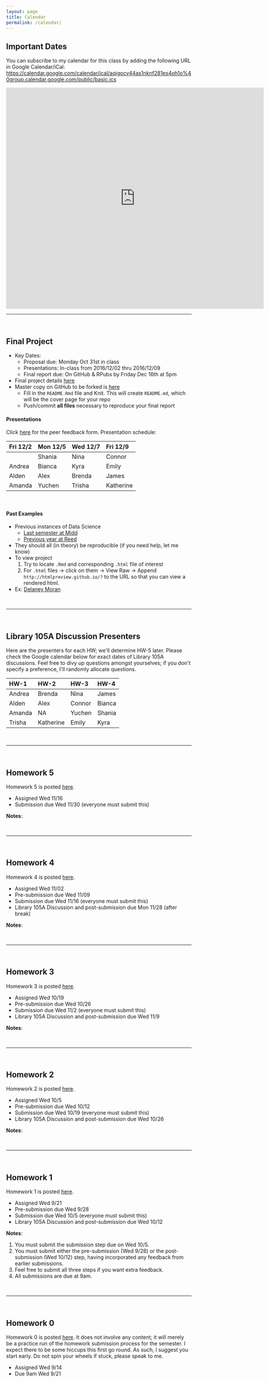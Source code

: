 ```yaml
---
layout: page
title: Calendar
permalink: /calendar/
---
```





## Important Dates

You can subscribe to my calendar for this class by adding the following URL in Google Calendar/iCal:
https://calendar.google.com/calendar/ical/aqigocv44as1nknf281es4oh1o%40group.calendar.google.com/public/basic.ics

<iframe src="https://calendar.google.com/calendar/embed?showTitle=0&amp;showDate=0&amp;showPrint=0&amp;showCalendars=0&amp;showTz=0&amp;mode=AGENDA&amp;height=600&amp;wkst=1&amp;bgcolor=%23FFFFFF&amp;src=aqigocv44as1nknf281es4oh1o%40group.calendar.google.com&amp;color=%23853104&amp;ctz=America%2FToronto" style="border-width:0" width="700" height="600" frameborder="0" scrolling="no"></iframe>






<br>

***

<br>




## Final Project

* Key Dates:
    + Proposal due: Monday Oct 31st in class
    + Presentations: In-class from 2016/12/02 thru 2016/12/09
    + Final report due: On GitHub & RPubs by Friday Dec 16th at 5pm
* Final project details <a href = "{{ site.baseurl }}/assets/Final_Project/project.html" target = "_blank">here</a>
* Master copy on GitHub to be forked is [here](https://github.com/2016-09-Middlebury-Data-Science/Final_Project)
    + Fill in the `README.Rmd` file and Knit. This will create `README.md`, which will be the cover page for your repo
    + Push/commit **all files** necessary to reproduce your final report




#### Presentations

Click <a href = "https://docs.google.com/forms/d/e/1FAIpQLScXQJRmpRktnt7pHkOAFAMTIWQCncDHr5I5FvqHunrchVki9Q/viewform" target = "_blank">here</a> for the peer feedback form. Presentation schedule:

|Fri 12/2 |Mon 12/5 |Wed 12/7 |Fri 12/9  |
|:--------|:--------|:--------|:---------|
|         |Shania   |Nina     |Connor    |
|Andrea   |Bianca   |Kyra     |Emily     |
|Alden    |Alex     |Brenda   |James     |
|Amanda   |Yuchen   |Trisha   |Katherine |


<br>

#### Past Examples

* Previous instances of Data Science
    + [Last semester at Midd](https://github.com/Middlebury-Data-Science/FinalProject/network/members)
    + [Previous year at Reed](https://github.com/ReedCollegeMATH241)
* They should all (in theory) be reproducible (if you need help, let me know)
* To view project
    1. Try to locate `.Rmd` and corresponding `.html` file of interest
    1. For `.html` files -> click on them -> View Raw -> Append `http://htmlpreview.github.io/?` to the URL so that you can view a rendered html.
* Ex: [Delaney Moran](https://github.com/DelaneyMoran/FinalProject)











<!--
**Source code**:

~~~~
library(dplyr)
# Katherine's favorite #
set.seed(9)
order <- c("Alden", "Alex", "Amanda", "Andrea", 
           "Bianca", "Brenda", "Connor", "Emily", 
           "James", "Katherine", "Kyra", "Nina", 
           "Shania", "Trisha", "Yuchen") %>% 
  sample() %>% 
  c("", .) %>% 
  matrix(nrow=4) %>% 
  data.frame()
names(order) <- c("Fri 12/2", "Mon 12/5", "Wed 12/7", "Fri 12/9")
knitr::kable(order)
~~~~
-->












<br>

***

<br>







## Library 105A Discussion Presenters

Here are the presenters for each HW; we'll determine HW-5 later. Please check
the Google calendar below for exact dates of Library 105A discussions. Feel free
to divy up questions amongst yourselves; if you don't specify a preference, I'll
randomly allocate questions.

|HW-1   |HW-2      |HW-3   |HW-4   |
|:------|:---------|:------|:------|
|Andrea |Brenda    |Nina   |James  |
|Alden  |Alex      |Connor |Bianca |
|Amanda |NA        |Yuchen |Shania |
|Trisha |Katherine |Emily  |Kyra   |




<br>

***

<br>






## Homework 5

Homework 5 is posted
[here](https://github.com/2016-09-Middlebury-Data-Science/HW-5).

* Assigned Wed 11/16
* Submission due Wed 11/30 (everyone must submit this)

**Notes**:







<br>

***

<br>





## Homework 4

Homework 4 is posted
[here](https://github.com/2016-09-Middlebury-Data-Science/HW-4).

* Assigned Wed 11/02
* Pre-submission due Wed 11/09
* Submission due Wed 11/16 (everyone must submit this)
* Library 105A Discussion and post-submission due Mon 11/28 (after break)

**Notes**:







<br>

***

<br>






## Homework 3

Homework 3 is posted
[here](https://github.com/2016-09-Middlebury-Data-Science/HW-3).

* Assigned Wed 10/19
* Pre-submission due Wed 10/26
* Submission due Wed 11/2 (everyone must submit this)
* Library 105A Discussion and post-submission due Wed 11/9

**Notes**:





<br>

***

<br>





## Homework 2

Homework 2 is posted
[here](https://github.com/2016-09-Middlebury-Data-Science/HW-2).

* Assigned Wed 10/5
* Pre-submission due Wed 10/12
* Submission due Wed 10/19 (everyone must submit this)
* Library 105A Discussion and post-submission due Wed 10/26

**Notes**:





<br>

***

<br>





## Homework 1

<!--Homework 1 is posted [here](https://github.com/2016-09-Middlebury-Data-Science/HW-1).-->

Homework 1 is posted
[here](https://github.com/2016-09-Middlebury-Data-Science/HW-1).

* Assigned Wed 9/21
* Pre-submission due Wed 9/28
* Submission due Wed 10/5 (everyone must submit this)
* Library 105A Discussion and post-submission due Wed 10/12
  
**Notes**:

1. You must submit the submission step due on Wed 10/5.
1. You must submit either the pre-submission (Wed 9/28) or the post-submission (Wed 10/12) step, having
incorporated any feedback from earlier submissions.
1. Feel free to submit all three steps if you want extra feedback.
1. All submissions are due at 9am.




<br>

***

<br>



## Homework 0

Homework 0 is posted
[here](https://github.com/2016-09-Middlebury-Data-Science/HW-0). It does not
involve any content; it will merely be a practice run of the homework submission
process for the semester. I expect there to be some hiccups this first go round.
As such, I suggest you start early. Do not spin your wheels if stuck, please speak to me. 

* Assigned Wed 9/14
* Due 9am Wed 9/21
